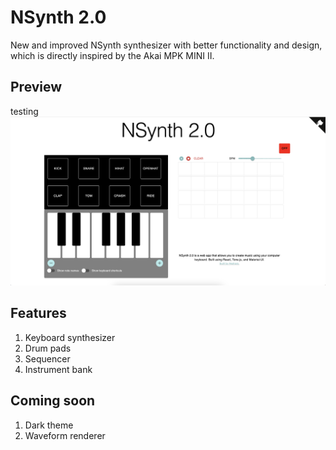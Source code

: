 # NSynth 2.0

New and improved NSynth synthesizer with better functionality and design, which
is directly inspired by the Akai MPK MINI II.

## Preview

testing ![Preview](public/Preview.png)

## Features

1. Keyboard synthesizer
2. Drum pads
3. Sequencer
4. Instrument bank

## Coming soon

1. Dark theme
2. Waveform renderer
